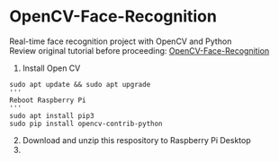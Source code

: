 # OpenCV-Face-Recognition
Real-time face recognition project with OpenCV and Python<br>Review original tutorial before proceeding: [OpenCV-Face-Recognition](https://www.instructables.com/Real-time-Face-Recognition-an-End-to-end-Project/)



1. Install Open CV
```
sudo apt update && sudo apt upgrade
'''
Reboot Raspberry Pi
'''
sudo apt install pip3
sudo pip install opencv-contrib-python
```
2. Download and unzip this respository to Raspberry Pi Desktop
3. 
